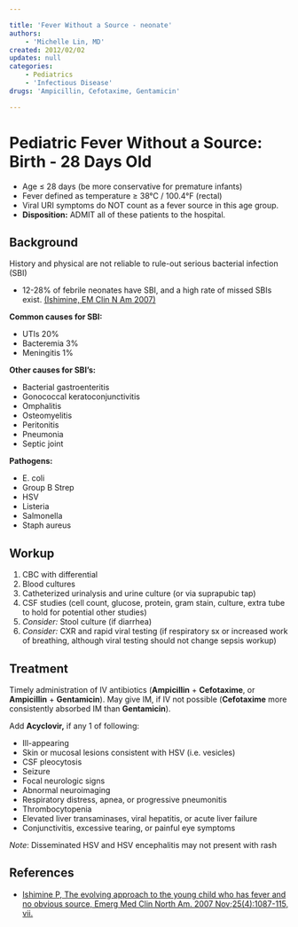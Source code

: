 ```yaml
---

title: 'Fever Without a Source - neonate'
authors:
    - 'Michelle Lin, MD'
created: 2012/02/02
updates: null
categories:
    - Pediatrics
    - 'Infectious Disease'
drugs: 'Ampicillin, Cefotaxime, Gentamicin'

---
```




# Pediatric Fever Without a Source: Birth - 28 Days Old

-   Age ≤ 28 days (be more conservative for premature infants)
-   Fever defined as temperature ≥ 38°C / 100.4°F (rectal)
-   Viral URI symptoms do NOT count as a fever source in this age group.
-   **Disposition:** ADMIT all of these patients to the hospital.

## Background

History and physical are not reliable to rule-out serious bacterial infection (SBI)

-   12-28% of febrile neonates have SBI, and a high rate of missed SBIs exist. [(Ishimine, EM Clin N Am 2007)](https://www.ncbi.nlm.nih.gov/pubmed/17950137)

**Common causes for SBI:** 
-   UTIs 20%
-   Bacteremia 3%
-   Meningitis 1%

**Other causes for SBI’s:**
-   Bacterial gastroenteritis
-   Gonococcal keratoconjunctivitis
-   Omphalitis
-   Osteomyelitis
-   Peritonitis
-   Pneumonia
-   Septic joint 

**Pathogens:**

-   E. coli
-   Group B Strep
-   HSV 
-   Listeria
-   Salmonella
-   Staph aureus

## Workup

1.  CBC with differential
2.  Blood cultures
3.  Catheterized urinalysis and urine culture (or via suprapubic tap)
4.  CSF studies (cell count, glucose, protein, gram stain, culture, extra tube to hold for potential other studies)
5.  *Consider:* Stool culture (if diarrhea)
6.  *Consider:* CXR and rapid viral testing (if respiratory sx or increased work of breathing, although viral testing should not change sepsis workup)

## Treatment

Timely administration of IV antibiotics (**<span class="drug">Ampicillin</span>** + **<span class="drug">Cefotaxime</span>**, or **<span class="drug">Ampicillin</span>** + **<span class="drug">Gentamicin</span>**). May give IM, if IV not possible (**<span class="drug">Cefotaxime</span>** more consistently absorbed IM than **<span class="drug">Gentamicin</span>**).

Add **<span class="drug">Acyclovir</span>,** if any 1 of following:

-   Ill-appearing
-   Skin or mucosal lesions consistent with HSV (i.e. vesicles)
-   CSF pleocytosis
-   Seizure
-   Focal neurologic signs
-   Abnormal neuroimaging
-   Respiratory distress, apnea, or progressive pneumonitis
-   Thrombocytopenia
-   Elevated liver transaminases, viral hepatitis, or acute liver failure
-   Conjunctivitis, excessive tearing, or painful eye symptoms

*Note*: Disseminated HSV and HSV encephalitis may not present with rash

## References

-   [Ishimine P, The evolving approach to the young child who has fever and no obvious source, Emerg Med Clin North Am. 2007 Nov;25(4):1087-115, vii.](http://www.ncbi.nlm.nih.gov/pubmed/17950137)
